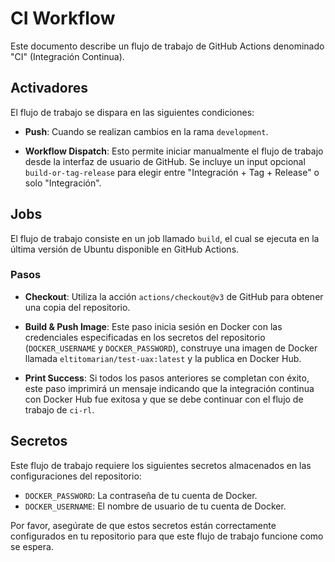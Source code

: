 # CI Workflow

Este documento describe un flujo de trabajo de GitHub Actions denominado "CI" (Integración Continua). 

## Activadores

El flujo de trabajo se dispara en las siguientes condiciones:

- **Push**: Cuando se realizan cambios en la rama `development`.

- **Workflow Dispatch**: Esto permite iniciar manualmente el flujo de trabajo desde la interfaz de usuario de GitHub. Se incluye un input opcional `build-or-tag-release` para elegir entre "Integración + Tag + Release" o solo "Integración".

## Jobs

El flujo de trabajo consiste en un job llamado `build`, el cual se ejecuta en la última versión de Ubuntu disponible en GitHub Actions.

### Pasos

- **Checkout**: Utiliza la acción `actions/checkout@v3` de GitHub para obtener una copia del repositorio.

- **Build & Push Image**: Este paso inicia sesión en Docker con las credenciales especificadas en los secretos del repositorio (`DOCKER_USERNAME` y `DOCKER_PASSWORD`), construye una imagen de Docker llamada `eltitomarian/test-uax:latest` y la publica en Docker Hub.

- **Print Success**: Si todos los pasos anteriores se completan con éxito, este paso imprimirá un mensaje indicando que la integración continua con Docker Hub fue exitosa y que se debe continuar con el flujo de trabajo de `ci-rl`.

## Secretos

Este flujo de trabajo requiere los siguientes secretos almacenados en las configuraciones del repositorio:

- `DOCKER_PASSWORD`: La contraseña de tu cuenta de Docker.
- `DOCKER_USERNAME`: El nombre de usuario de tu cuenta de Docker.

Por favor, asegúrate de que estos secretos están correctamente configurados en tu repositorio para que este flujo de trabajo funcione como se espera.

